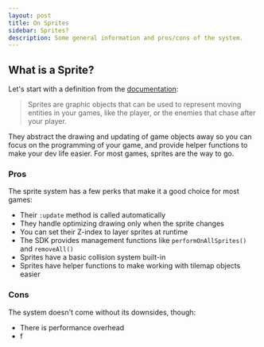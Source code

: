 ```yaml
---
layout: post
title: On Sprites
sidebar: Sprites?
description: Some general information and pros/cons of the system.
---
```


## What is a Sprite?

Let's start with a definition from the [documentation](https://sdk.play.date/2.0.3/Inside%20Playdate.html#C-graphics.sprite):

> Sprites are graphic objects that can be used to represent moving entities in your games, like the player, or the enemies that chase after your player.

They abstract the drawing and updating of game objects away so you can focus on the programming of your game, and provide helper functions to make your dev life easier. For most games, sprites are the way to go.

### Pros

The sprite system has a few perks that make it a good choice for most games:
* Their `:update` method is called automatically
* They handle optimizing drawing only when the sprite changes
* You can set their Z-index to layer sprites at runtime
* The SDK provides management functions like `performOnAllSprites()` and `removeAll()`
* Sprites have a basic collision system built-in
* Sprites have helper functions to make working with tilemap objects easier

### Cons

The system doesn't come without its downsides, though:
* There is performance overhead
* f
